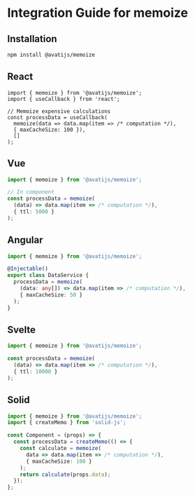 # Integration Guide for memoize

## Installation

```bash
npm install @avatijs/memoize
```

## React

```tsx
import { memoize } from '@avatijs/memoize';
import { useCallback } from 'react';

// Memoize expensive calculations
const processData = useCallback(
  memoize(data => data.map(item => /* computation */), 
  { maxCacheSize: 100 }), 
  []
);
```

## Vue

```typescript
import { memoize } from '@avatijs/memoize';

// In component
const processData = memoize(
  (data) => data.map(item => /* computation */), 
  { ttl: 5000 }
);
```

## Angular

```typescript
import { memoize } from '@avatijs/memoize';

@Injectable()
export class DataService {
  processData = memoize(
    (data: any[]) => data.map(item => /* computation */),
    { maxCacheSize: 50 }
  );
}
```

## Svelte

```typescript
import { memoize } from '@avatijs/memoize';

const processData = memoize(
  (data) => data.map(item => /* computation */),
  { ttl: 10000 }
);
```

## Solid

```typescript
import { memoize } from '@avatijs/memoize';
import { createMemo } from 'solid-js';

const Component = (props) => {
  const processData = createMemo(() => {
    const calculate = memoize(
      data => data.map(item => /* computation */),
      { maxCacheSize: 100 }
    );
    return calculate(props.data);
  });
};
```
